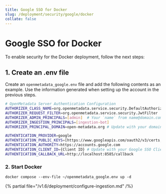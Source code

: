 ```yaml
---
title: Google SSO for Docker
slug: /deployment/security/google/docker
collate: false
---
```


# Google SSO for Docker

To enable security for the Docker deployment, follow the next steps:

## 1. Create an .env file

Create an `openmetadata_google.env` file and add the following contents as an example. Use the information
generated when setting up the account in the previous steps.

```bash
# OpenMetadata Server Authentication Configuration
AUTHORIZER_CLASS_NAME=org.openmetadata.service.security.DefaultAuthorizer
AUTHORIZER_REQUEST_FILTER=org.openmetadata.service.security.JwtFilter
AUTHORIZER_ADMIN_PRINCIPALS=[admin]  # Your `name` from name@domain.com
AUTHORIZER_INGESTION_PRINCIPALS=[ingestion-bot]
AUTHORIZER_PRINCIPAL_DOMAIN=open-metadata.org # Update with your domain

AUTHENTICATION_PROVIDER=google
AUTHENTICATION_PUBLIC_KEYS=[https://www.googleapis.com/oauth2/v3/certs, {your domain}/api/v1/system/config/jwks] # Update with your Domain and Make sure this "/api/v1/system/config/jwks" is always configured to enable JWT tokens
AUTHENTICATION_AUTHORITY=https://accounts.google.com
AUTHENTICATION_CLIENT_ID={Client ID} # Update with your Google SSO Client ID
AUTHENTICATION_CALLBACK_URL=http://localhost:8585/callback
```

### 2. Start Docker

```commandline
docker compose --env-file ~/openmetadata_google.env up -d
```

{% partial file="/v1.6/deployment/configure-ingestion.md" /%}
